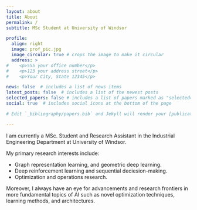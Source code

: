 ```yaml
---
layout: about
title: About
permalink: /
subtitle: MSc Student at University of Windsor

profile:
  align: right
  image: prof_pic.jpg
  image_circular: true # crops the image to make it circular
  address: >
#    <p>555 your office number</p>
#    <p>123 your address street</p>
#    <p>Your City, State 12345</p>

news: false  # includes a list of news items
latest_posts: false  # includes a list of the newest posts
selected_papers: false # includes a list of papers marked as "selected={true}"
social: true  # includes social icons at the bottom of the page

# Edit `_bibliography/papers.bib` and Jekyll will render your [publications page](/al-folio/publications/) automatically.

---
```


I am currently a MSc. Student and Research Assistant in the Industrial Engineering Department at University of Windsor.

My primary research interests include:
- Graph representation learning, and geometric deep learning.
- Deep reinforcement learning and sequential deciesion-making. 
- Optimization and operations research.
  
Moreover, I always have an eye for advancements and research frontiers in more fundamental topics of AI such as novel optimization techniques, learning methods, and architectures. 

<br>

<br>




